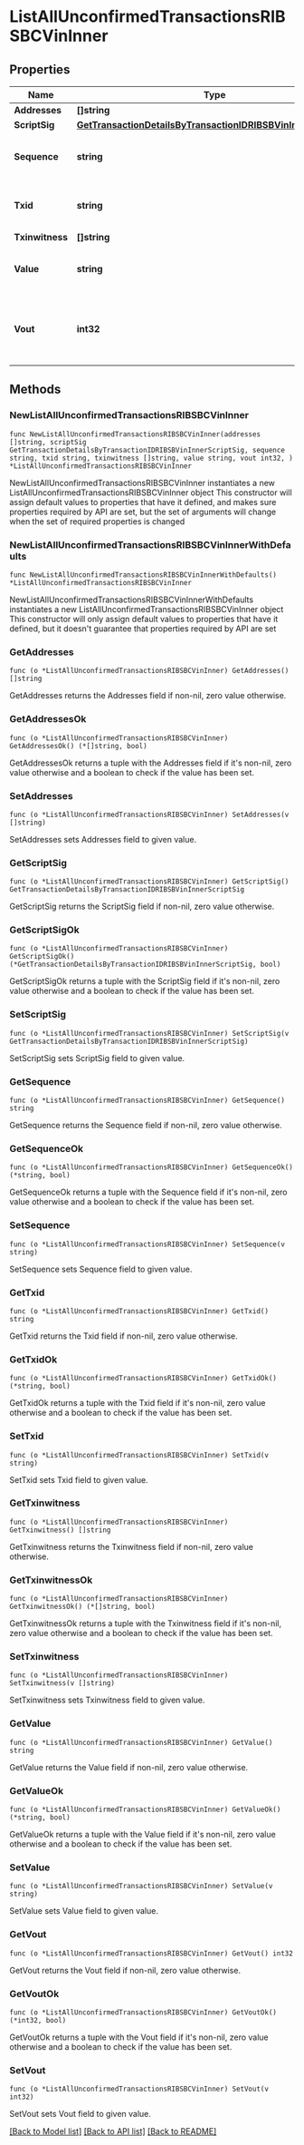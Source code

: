 # ListAllUnconfirmedTransactionsRIBSBCVinInner

## Properties

Name | Type | Description | Notes
------------ | ------------- | ------------- | -------------
**Addresses** | **[]string** |  | 
**ScriptSig** | [**GetTransactionDetailsByTransactionIDRIBSBVinInnerScriptSig**](GetTransactionDetailsByTransactionIDRIBSBVinInnerScriptSig.md) |  | 
**Sequence** | **string** | Represents the script sequence number. | 
**Txid** | **string** | Represents the reference transaction identifier. | 
**Txinwitness** | **[]string** |  | 
**Value** | **string** | Represents the sent/received amount. | 
**Vout** | **int32** | Defines the vout of the transaction output, i.e. which output to spend. | 

## Methods

### NewListAllUnconfirmedTransactionsRIBSBCVinInner

`func NewListAllUnconfirmedTransactionsRIBSBCVinInner(addresses []string, scriptSig GetTransactionDetailsByTransactionIDRIBSBVinInnerScriptSig, sequence string, txid string, txinwitness []string, value string, vout int32, ) *ListAllUnconfirmedTransactionsRIBSBCVinInner`

NewListAllUnconfirmedTransactionsRIBSBCVinInner instantiates a new ListAllUnconfirmedTransactionsRIBSBCVinInner object
This constructor will assign default values to properties that have it defined,
and makes sure properties required by API are set, but the set of arguments
will change when the set of required properties is changed

### NewListAllUnconfirmedTransactionsRIBSBCVinInnerWithDefaults

`func NewListAllUnconfirmedTransactionsRIBSBCVinInnerWithDefaults() *ListAllUnconfirmedTransactionsRIBSBCVinInner`

NewListAllUnconfirmedTransactionsRIBSBCVinInnerWithDefaults instantiates a new ListAllUnconfirmedTransactionsRIBSBCVinInner object
This constructor will only assign default values to properties that have it defined,
but it doesn't guarantee that properties required by API are set

### GetAddresses

`func (o *ListAllUnconfirmedTransactionsRIBSBCVinInner) GetAddresses() []string`

GetAddresses returns the Addresses field if non-nil, zero value otherwise.

### GetAddressesOk

`func (o *ListAllUnconfirmedTransactionsRIBSBCVinInner) GetAddressesOk() (*[]string, bool)`

GetAddressesOk returns a tuple with the Addresses field if it's non-nil, zero value otherwise
and a boolean to check if the value has been set.

### SetAddresses

`func (o *ListAllUnconfirmedTransactionsRIBSBCVinInner) SetAddresses(v []string)`

SetAddresses sets Addresses field to given value.


### GetScriptSig

`func (o *ListAllUnconfirmedTransactionsRIBSBCVinInner) GetScriptSig() GetTransactionDetailsByTransactionIDRIBSBVinInnerScriptSig`

GetScriptSig returns the ScriptSig field if non-nil, zero value otherwise.

### GetScriptSigOk

`func (o *ListAllUnconfirmedTransactionsRIBSBCVinInner) GetScriptSigOk() (*GetTransactionDetailsByTransactionIDRIBSBVinInnerScriptSig, bool)`

GetScriptSigOk returns a tuple with the ScriptSig field if it's non-nil, zero value otherwise
and a boolean to check if the value has been set.

### SetScriptSig

`func (o *ListAllUnconfirmedTransactionsRIBSBCVinInner) SetScriptSig(v GetTransactionDetailsByTransactionIDRIBSBVinInnerScriptSig)`

SetScriptSig sets ScriptSig field to given value.


### GetSequence

`func (o *ListAllUnconfirmedTransactionsRIBSBCVinInner) GetSequence() string`

GetSequence returns the Sequence field if non-nil, zero value otherwise.

### GetSequenceOk

`func (o *ListAllUnconfirmedTransactionsRIBSBCVinInner) GetSequenceOk() (*string, bool)`

GetSequenceOk returns a tuple with the Sequence field if it's non-nil, zero value otherwise
and a boolean to check if the value has been set.

### SetSequence

`func (o *ListAllUnconfirmedTransactionsRIBSBCVinInner) SetSequence(v string)`

SetSequence sets Sequence field to given value.


### GetTxid

`func (o *ListAllUnconfirmedTransactionsRIBSBCVinInner) GetTxid() string`

GetTxid returns the Txid field if non-nil, zero value otherwise.

### GetTxidOk

`func (o *ListAllUnconfirmedTransactionsRIBSBCVinInner) GetTxidOk() (*string, bool)`

GetTxidOk returns a tuple with the Txid field if it's non-nil, zero value otherwise
and a boolean to check if the value has been set.

### SetTxid

`func (o *ListAllUnconfirmedTransactionsRIBSBCVinInner) SetTxid(v string)`

SetTxid sets Txid field to given value.


### GetTxinwitness

`func (o *ListAllUnconfirmedTransactionsRIBSBCVinInner) GetTxinwitness() []string`

GetTxinwitness returns the Txinwitness field if non-nil, zero value otherwise.

### GetTxinwitnessOk

`func (o *ListAllUnconfirmedTransactionsRIBSBCVinInner) GetTxinwitnessOk() (*[]string, bool)`

GetTxinwitnessOk returns a tuple with the Txinwitness field if it's non-nil, zero value otherwise
and a boolean to check if the value has been set.

### SetTxinwitness

`func (o *ListAllUnconfirmedTransactionsRIBSBCVinInner) SetTxinwitness(v []string)`

SetTxinwitness sets Txinwitness field to given value.


### GetValue

`func (o *ListAllUnconfirmedTransactionsRIBSBCVinInner) GetValue() string`

GetValue returns the Value field if non-nil, zero value otherwise.

### GetValueOk

`func (o *ListAllUnconfirmedTransactionsRIBSBCVinInner) GetValueOk() (*string, bool)`

GetValueOk returns a tuple with the Value field if it's non-nil, zero value otherwise
and a boolean to check if the value has been set.

### SetValue

`func (o *ListAllUnconfirmedTransactionsRIBSBCVinInner) SetValue(v string)`

SetValue sets Value field to given value.


### GetVout

`func (o *ListAllUnconfirmedTransactionsRIBSBCVinInner) GetVout() int32`

GetVout returns the Vout field if non-nil, zero value otherwise.

### GetVoutOk

`func (o *ListAllUnconfirmedTransactionsRIBSBCVinInner) GetVoutOk() (*int32, bool)`

GetVoutOk returns a tuple with the Vout field if it's non-nil, zero value otherwise
and a boolean to check if the value has been set.

### SetVout

`func (o *ListAllUnconfirmedTransactionsRIBSBCVinInner) SetVout(v int32)`

SetVout sets Vout field to given value.



[[Back to Model list]](../README.md#documentation-for-models) [[Back to API list]](../README.md#documentation-for-api-endpoints) [[Back to README]](../README.md)



